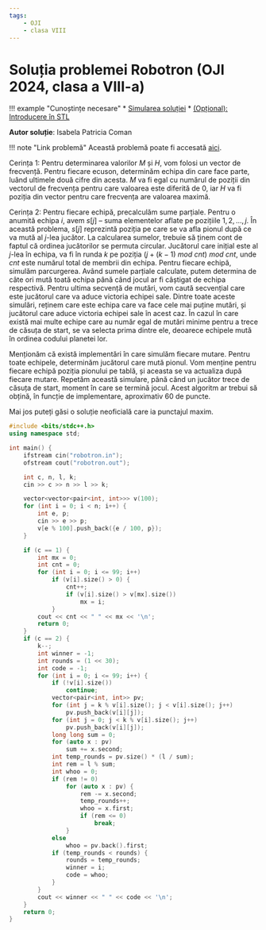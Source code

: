 ```yaml
---
tags:
    - OJI
    - clasa VIII
---
```


# Soluția problemei Robotron (OJI 2024, clasa a VIII-a)

!!! example "Cunoștințe necesare"
    * [Simularea soluției](https://edu.roalgo.ro/usor/simulating-solution/)
    * [(Opțional): Introducere în STL](https://edu.roalgo.ro/cppintro/stl/)

**Autor soluție**: Isabela Patricia Coman

!!! note "Link problemă"
    Această problemă poate fi accesată [aici](https://kilonova.ro/problems/2511/).

Cerința $1$: Pentru determinarea valorilor $M$ și $H$, vom folosi un vector de frecvență. Pentru fiecare ecuson, determinăm echipa din care face parte, luând ultimele două cifre din acesta. $M$ va fi egal cu numărul de poziții din vectorul de frecvența pentru care valoarea este diferită de $0$, iar $H$ va fi poziția din vector pentru care frecvența are valoarea maximă. 

Cerința $2$: Pentru fiecare echipă, precalculăm sume parțiale. Pentru o anumită echipa $i$, avem $s[j]$ – suma elementelor aflate pe pozițiile $1, 2, \dots, j$. În această problema, $s[j]$ reprezintă poziția pe care se va afla pionul după ce va mută al $j$-lea jucător. La calcularea sumelor, trebuie să ținem cont de faptul că ordinea jucătorilor se permuta circular. Jucătorul care inițial este al $j$-lea în echipa, va fi în runda $k$ pe poziția $(j + (k − 1) \ mod \ cnt) \ mod \ cnt$, unde $cnt$ este numărul total de membrii din echipa. Pentru fiecare echipă, simulăm parcurgerea. Având sumele parțiale calculate, putem determina de câte ori mută toată echipa până când jocul ar fi câștigat de echipa respectivă. Pentru ultima secvență de mutări, vom caută secvențial care este jucătorul care va aduce victoria echipei sale. Dintre toate aceste simulări, reținem care este echipa care va face cele mai puține mutări, și jucătorul care aduce victoria echipei sale în acest caz. În cazul în care există mai multe echipe care au număr egal de mutări minime pentru a trece de căsuța de start, se va selecta prima dintre ele, deoarece echipele mută în ordinea codului planetei lor.

Menționăm că există implementări în care simulăm fiecare mutare. Pentru toate echipele,
determinăm jucătorul care mută pionul. Vom menține pentru fiecare echipă poziția pionului pe tablă, și aceasta se va actualiza după fiecare mutare. Repetăm această simulare, până când un jucător trece de căsuța de start, moment în care se termină jocul. Acest algoritm ar trebui să obțină, în funcție de implementare, aproximativ $60$ de puncte.

Mai jos puteți găsi o soluție neoficială care ia punctajul maxim.

```cpp
#include <bits/stdc++.h>
using namespace std;

int main() {
    ifstream cin("robotron.in");
    ofstream cout("robotron.out");

    int c, n, l, k;
    cin >> c >> n >> l >> k;

    vector<vector<pair<int, int>>> v(100);
    for (int i = 0; i < n; i++) {
        int e, p;
        cin >> e >> p;
        v[e % 100].push_back({e / 100, p});
    }

    if (c == 1) {
        int mx = 0;
        int cnt = 0;
        for (int i = 0; i <= 99; i++)
            if (v[i].size() > 0) {
                cnt++;
                if (v[i].size() > v[mx].size())
                    mx = i;
            }
        cout << cnt << " " << mx << '\n';
        return 0;
    }
    if (c == 2) {
        k--;
        int winner = -1;
        int rounds = (1 << 30);
        int code = -1;
        for (int i = 0; i <= 99; i++) {
            if (!v[i].size())
                continue;
            vector<pair<int, int>> pv;
            for (int j = k % v[i].size(); j < v[i].size(); j++)
                pv.push_back(v[i][j]);
            for (int j = 0; j < k % v[i].size(); j++)
                pv.push_back(v[i][j]);
            long long sum = 0;
            for (auto x : pv)
                sum += x.second;
            int temp_rounds = pv.size() * (l / sum);
            int rem = l % sum;
            int whoo = 0;
            if (rem != 0)
                for (auto x : pv) {
                    rem -= x.second;
                    temp_rounds++;
                    whoo = x.first;
                    if (rem <= 0)
                        break;
                }
            else
                whoo = pv.back().first;
            if (temp_rounds < rounds) {
                rounds = temp_rounds;
                winner = i;
                code = whoo;
            }
        }
        cout << winner << " " << code << '\n';
    }
    return 0;
}
```